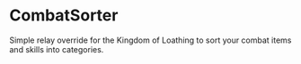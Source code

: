 # CombatSorter
Simple relay override for the Kingdom of Loathing to sort your combat items and skills into categories.

